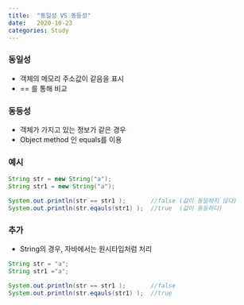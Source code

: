 ```yaml
---
title:  "동일성 VS 동등성"
date:   2020-10-23
categories: Study
---
```

### 동일성
  + 객체의 메모리 주소값이 같음을 표시
  + == 를 통해 비교
### 동등성
  + 객체가 가지고 있는 정보가 같은 경우
  + Object method 인 equals를 이용
### 예시

```java
String str = new String("a");
String str1 = new String("a");

System.out.println(str == str1 );       //false (값이 동일하지 않다)
System.out.println(str.eqauls(str1) );  //true  (값이 동등하다)
```

### 추가
  + String의 경우, 자바에서는 원시타입처럼 처리
  
```java
String str = "a";
String str1 ="a";

System.out.println(str == str1 );       //false
System.out.println(str.eqauls(str1) );  //true
```
